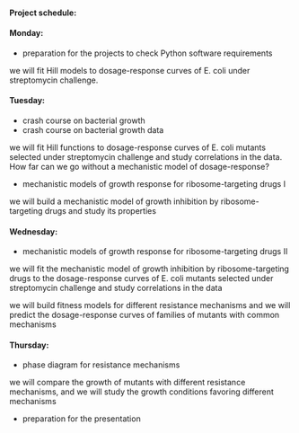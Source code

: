 #### Project schedule:

#### Monday: 
* preparation for the projects to check Python software requirements 

we will fit Hill models to dosage-response curves of E. coli under streptomycin challenge. 

#### Tuesday: 
* crash course on bacterial growth
* crash course on bacterial growth data

we will fit Hill functions to dosage-response curves of E. coli mutants selected under streptomycin challenge and study correlations in the data. How far can we go without a mechanistic model of dosage-response?

* mechanistic models of growth response for ribosome-targeting drugs I

we will build a mechanistic model of growth inhibition by ribosome-targeting drugs and study its properties

#### Wednesday: 
* mechanistic models of growth response for ribosome-targeting drugs II

we will fit the mechanistic model of growth inhibition by ribosome-targeting drugs to the dosage-response curves of E. coli mutants selected under streptomycin challenge and study correlations in the data

we will build fitness models for different resistance mechanisms and we will predict the dosage-response curves of families of mutants with common mechanisms

#### Thursday:  
* phase diagram for resistance mechanisms 

we will compare the growth of mutants with different resistance mechanisms, and we will study the growth conditions favoring different mechanisms

* preparation for the presentation
